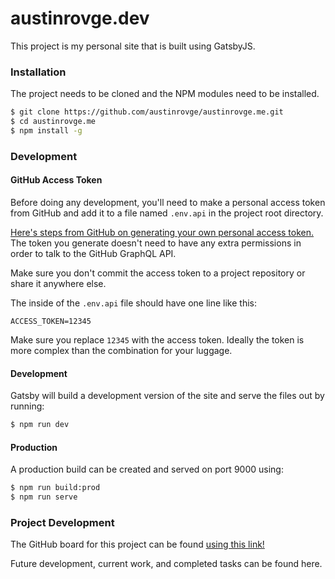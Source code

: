 # austinrovge.dev
This project is my personal site that is built using GatsbyJS.

### Installation
The project needs to be cloned and the NPM modules need to be installed.

``` bash
$ git clone https://github.com/austinrovge/austinrovge.me.git
$ cd austinrovge.me
$ npm install -g
```

### Development

#### GitHub Access Token
Before doing any development, you'll need to make a personal access token from GitHub and add it to a file named `.env.api` in the project root directory.

[Here's steps from GitHub on generating your own personal access token.](https://help.github.com/articles/creating-a-personal-access-token-for-the-command-line/) The token you generate doesn't need to have any extra permissions in order to talk to the GitHub GraphQL API.

Make sure you don't commit the access token to a project repository or share it anywhere else.

The inside of the `.env.api` file should have one line like this:

```
ACCESS_TOKEN=12345
```

Make sure you replace `12345` with the access token. Ideally the token is more complex than the combination for your luggage.

#### Development

Gatsby will build a development version of the site and serve the files out by running:

``` bash
$ npm run dev
```

#### Production

A production build can be created and served on port 9000 using:

```bash
$ npm run build:prod
$ npm run serve
```

### Project Development
The GitHub board for this project can be found [using this link!](https://github.com/austinrovge/austinrovge.dev/projects/2)

Future development, current work, and completed tasks can be found here.